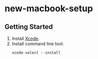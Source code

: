 # new-macbook-setup

## Getting Started
1. Install [Xcode](https://developer.apple.com/xcode/).
1. Install command line tool:
   ```
   xcode-select --install
   ```
